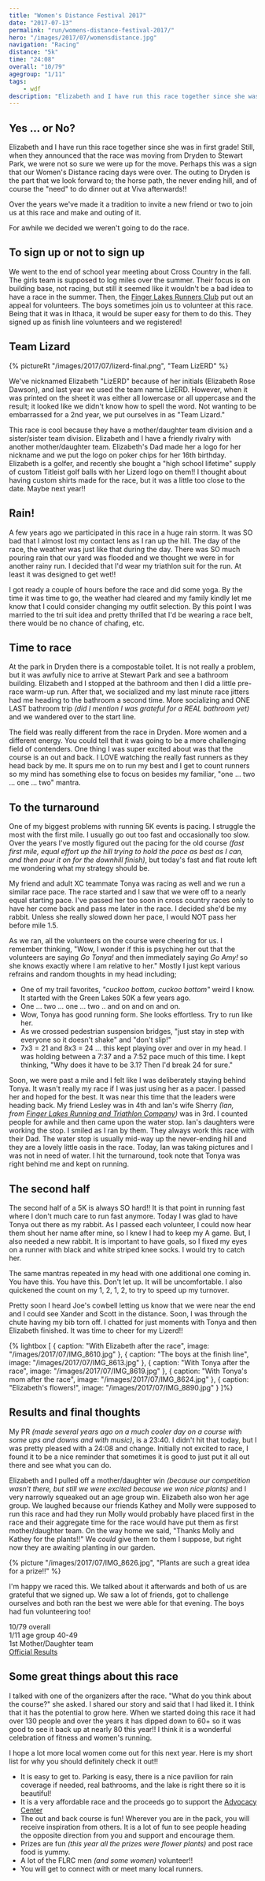 ```yaml
---
title: "Women's Distance Festival 2017"
date: "2017-07-13"
permalink: "run/womens-distance-festival-2017/"
hero: "/images/2017/07/womensdistance.jpg"
navigation: "Racing"
distance: "5k"
time: "24:08"
overall: "10/79"
agegroup: "1/11"
tags:
    - wdf
description: "Elizabeth and I have run this race together since she was in first grade! Still, when they announced that the race was moving from Dryden to Stewart Park, we were not so sure we were up for the move."
---
```


## Yes ... or No?

Elizabeth and I have run this race together since she was in first grade! Still, when they announced that the race was moving from Dryden to Stewart Park, we were not so sure we were up for the move. Perhaps this was a sign that our Women's Distance racing days were over. The outing to Dryden is the part that we look forward to; the horse path, the never ending hill, and of course the "need" to do dinner out at Viva afterwards!!

Over the years we've made it a tradition to invite a new friend or two to join us at this race and make and outing of it.

For awhile we decided we weren't going to do the race.

## To sign up or not to sign up

We went to the end of school year meeting about Cross Country in the fall. The girls team is supposed to log miles over the summer. Their focus is on building base, not racing, but still it seemed like it wouldn't be a bad idea to have a race in the summer. Then, the [Finger Lakes Runners Club](http://fingerlakesrunners.org/) put out an appeal for volunteers. The boys sometimes join us to volunteer at this race. Being that it was in Ithaca, it would be super easy for them to do this. They signed up as finish line volunteers and we registered!

## Team Lizard

{% pictureRt "/images/2017/07/lizerd-final.png", "Team LizERD" %}

We've nicknamed Elizabeth "LizERD" because of her initials (Elizabeth Rose Dawson), and last year we used the team name LizERD. However, when it was printed on the sheet it was either all lowercase or all uppercase and the result; it looked like we didn't know how to spell the word. Not wanting to be embarrassed for a 2nd year, we put ourselves in as "Team Lizard."

This race is cool because they have a mother/daughter team division and a sister/sister team division. Elizabeth and I have a friendly rivalry with another mother/daughter team. Elizabeth's Dad made her a logo for her nickname and we put the logo on poker chips for her 16th birthday. Elizabeth is a golfer, and recently she bought a "high school lifetime" supply of custom Titleist golf balls with her Lizerd logo on them!! I thought about having custom shirts made for the race, but it was a little too close to the date. Maybe next year!!

## Rain!

A few years ago we participated in this race in a huge rain storm. It was SO bad that I almost lost my contact lens as I ran up the hill. The day of the race, the weather was just like that during the day. There was SO much pouring rain that our yard was flooded and we thought we were in for another rainy run. I decided that I'd wear my triathlon suit for the run. At least it was designed to get wet!!

I got ready a couple of hours before the race and did some yoga. By the time it was time to go, the weather had cleared and my family kindly let me know that I could consider changing my outfit selection. By this point I was married to the tri suit idea and pretty thrilled that I'd be wearing a race belt, there would be no chance of chafing, etc.

## Time to race

At the park in Dryden there is a compostable toilet. It is not really a problem, but it was awfully nice to arrive at Stewart Park and see a bathroom building. Elizabeth and I stopped at the bathroom and then I did a little pre-race warm-up run. After that, we socialized and my last minute race jitters had me heading to the bathroom a second time. More socializing and ONE LAST bathroom trip _(did I mention I was grateful for a REAL bathroom yet)_ and we wandered over to the start line.

The field was really different from the race in Dryden. More women and a different energy. You could tell that it was going to be a more challenging field of contenders. One thing I was super excited about was that the course is an out and back. I LOVE watching the really fast runners as they head back by me. It spurs me on to run my best and I get to count runners so my mind has something else to focus on besides my familiar, "one ... two ... one ... two" mantra.

## To the turnaround

One of my biggest problems with running 5K events is pacing. I struggle the most with the first mile. I usually go out too fast and occasionally too slow. Over the years I've mostly figured out the pacing for the old course _(fast first mile, equal effort up the hill trying to hold the pace as best as I can, and then pour it on for the downhill finish)_, but today's fast and flat route left me wondering what my strategy should be.

My friend and adult XC teammate Tonya was racing as well and we run a similar race pace. The race started and I saw that we were off to a nearly equal starting pace. I've passed her too soon in cross country races only to have her come back and pass me later in the race. I decided she'd be my rabbit. Unless she really slowed down her pace, I would NOT pass her before mile 1.5.

As we ran, all the volunteers on the course were cheering for us. I remember thinking, "Wow, I wonder if this is psyching her out that the volunteers are saying _Go Tonya!_ and then immediately saying _Go Amy!_ so she knows exactly where I am relative to her." Mostly I just kept various refrains and random thoughts in my head including;

- One of my trail favorites, _"cuckoo bottom, cuckoo bottom"_ weird I know. It started with the Green Lakes 50K a few years ago.
- One ... two ... one ... two .. and on and on and on.
- Wow, Tonya has good running form. She looks effortless. Try to run like her.
- As we crossed pedestrian suspension bridges, "just stay in step with everyone so it doesn't shake" and "don't slip!"
- 7x3 = 21 and 8x3 = 24 ... this kept playing over and over in my head. I was holding between a 7:37 and a 7:52 pace much of this time. I kept thinking, "Why does it have to be 3.1? Then I'd break 24 for sure."

Soon, we were past a mile and I felt like I was deliberately staying behind Tonya. It wasn't really my race if I was just using her as a pacer. I passed her and hoped for the best. It was near this time that the leaders were heading back. My friend Lesley was in 4th and Ian's wife Sherry _(Ian, from [Finger Lakes Running and Triathlon Company](https://www.facebook.com/FLRTC/))_ was in 3rd. I counted people for awhile and then came upon the water stop. Ian's daughters were working the stop. I smiled as I ran by them. They always work this race with their Dad. The water stop is usually mid-way up the never-ending hill and they are a lovely little oasis in the race. Today, Ian was taking pictures and I was not in need of water. I hit the turnaround, took note that Tonya was right behind me and kept on running.

## The second half

The second half of a 5K is always SO hard!! It is that point in running fast where I don't much care to run fast anymore. Today I was glad to have Tonya out there as my rabbit. As I passed each volunteer, I could now hear them shout her name after mine, so I knew I had to keep my A game. But, I also needed a new rabbit. It is important to have goals, so I fixed my eyes on a runner with black and white striped knee socks. I would try to catch her.

The same mantras repeated in my head with one additional one coming in. You have this. You have this. Don't let up. It will be uncomfortable. I also quickened the count on my 1, 2, 1, 2, to try to speed up my turnover.

Pretty soon I heard Joe's cowbell letting us know that we were near the end and I could see Xander and Scott in the distance. Soon, I was through the chute having my bib torn off. I chatted for just moments with Tonya and then Elizabeth finished. It was time to cheer for my Lizerd!!

{% lightbox [
    { caption: "With Elizabeth after the race", image: "/images/2017/07/IMG_8610.jpg" },
    { caption: "The boys at the finish line", image: "/images/2017/07/IMG_8613.jpg" },
    { caption: "With Tonya after the race", image: "/images/2017/07/IMG_8619.jpg" },
    { caption: "With Tonya's mom after the race", image: "/images/2017/07/IMG_8624.jpg" },
    { caption: "Elizabeth's flowers!", image: "/images/2017/07/IMG_8890.jpg" }
]%}

## Results and final thoughts

My PR _(made several years ago on a much cooler day on a course with some ups and downs and with music)_, is a 23:40. I didn't hit that today, but I was pretty pleased with a 24:08 and change. Initially not excited to race, I found it to be a nice reminder that sometimes it is good to just put it all out there and see what you can do.

Elizabeth and I pulled off a mother/daughter win _(because our competition wasn't there, but still we were excited because we won nice plants)_ and I very narrowly squeaked out an age group win. Elizabeth also won her age group. We laughed because our friends Kathey and Molly were supposed to run this race and had they run Molly would probably have placed first in the race and their aggregate time for the race would have put them as first mother/daughter team. On the way home we said, "Thanks Molly and Kathey for the plants!!" We _could_ give them to them I suppose, but right now they are awaiting planting in our garden.

{% picture "/images/2017/07/IMG_8626.jpg", "Plants are such a great idea for a prize!!" %}

I'm happy we raced this. We talked about it afterwards and both of us are grateful that we signed up. We saw a lot of friends, got to challenge ourselves and both ran the best we were able for that evening. The boys had fun volunteering too!

10/79 overall  
1/11 age group 40-49  
1st Mother/Daughter team  
[Official Results](http://fingerlakesrunners.org/race/womens-distance-festival-2017/)

## Some great things about this race

I talked with one of the organizers after the race. "What do you think about the course?" she asked. I shared our story and said that I had liked it. I think that it has the potential to grow here. When we started doing this race it had over 130 people and over the years it has dipped down to 60+ so it was good to see it back up at nearly 80 this year!! I think it is a wonderful celebration of fitness and women's running.

I hope a lot more local women come out for this next year. Here is my short list for why you should definitely check it out!!

- It is easy to get to. Parking is easy, there is a nice pavilion for rain coverage if needed, real bathrooms, and the lake is right there so it is beautiful!
- It is a very affordable race and the proceeds go to support the [Advocacy Center](http://www.theadvocacycenter.org/#)
- The out and back course is fun! Wherever you are in the pack, you will receive inspiration from others. It is a lot of fun to see people heading the opposite direction from you and support and encourage them.
- Prizes are fun _(this year all the prizes were flower plants)_ and post race food is yummy.
- A lot of the FLRC men _(and some women)_ volunteer!!
- You will get to connect with or meet many local runners.
